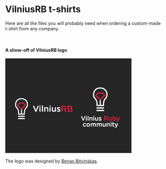 # VilniusRB t-shirts

Here are all the files you will probably need when ordering a custom-made t-shirt from any company.

<br>

#### A show-off of VilniusRB logo

![Logo design](https://raw.githubusercontent.com/vilniusrb/t-shirts/master/showoff.png)

The logo was designed by [Benas Bitvinskas](http://benasbitvinskas.com).
